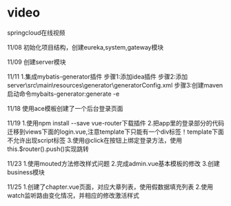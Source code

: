 # video
springcloud在线视频

11/08
初始化项目结构，创建eureka,system,gateway模块

11/09
创建server模块

11/11
1.集成mybatis-generator插件
步骤1:添加idea插件
步骤2:添加server\src\main\resources\generator\generatorConfig.xml
步骤3:创建maven启动命令mybaits-generator:generate -e

11/18
使用ace模板创建了一个后台登录页面

11/19
1.使用npm install --save vue-router下载插件
2.把app里的登录部分的代码迁移到views下面的login.vue,注意template下只能有一个div标签！template下面不允许出现script标签
3.使用@click在按钮上绑定登录方法，使用this.$router().push()实现跳转

11/23
1.使用mouted方法修改样式问题
2.完成admin.vue基本模板的修改
3.创建business模块

11/25
1.创建了chapter.vue页面，对应大章列表，使用假数据填充列表
2.使用watch监听路由变化情况，并相应的修改激活样式
